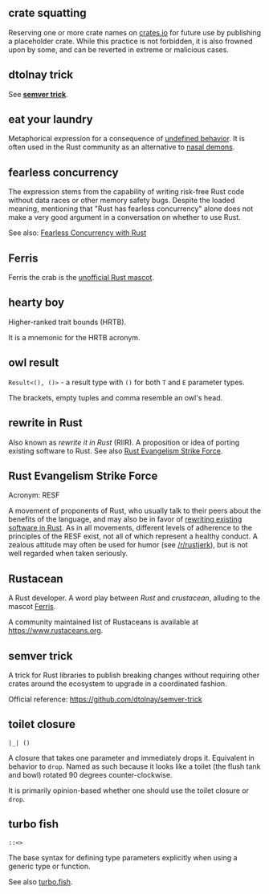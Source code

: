 ## crate squatting

Reserving one or more crate names on [crates.io](https://crates.io) for future use by publishing a placeholder crate. While this practice is not forbidden, it is also frowned upon by some, and can be reverted in extreme or malicious cases.

## dtolnay trick

See [**semver trick**](#semver-trick).

## eat your laundry

Metaphorical expression for a consequence of [undefined behavior](https://doc.rust-lang.org/reference/behavior-considered-undefined.html). It is often used in the Rust community as an alternative to [nasal demons](http://catb.org/jargon/html/N/nasal-demons.html).

## fearless concurrency

The expression stems from the capability of writing risk-free Rust code without data races or other memory safety bugs. Despite the loaded meaning, mentioning that "Rust has fearless concurrency" alone does not make a very good argument in a conversation on whether to use Rust. 

See also: [Fearless Concurrency with Rust](https://blog.rust-lang.org/2015/04/10/Fearless-Concurrency.html)

## Ferris

Ferris the crab is the [unofficial Rust mascot](https://rustacean.net).

## hearty boy

Higher-ranked trait bounds (HRTB).

It is a mnemonic for the HRTB acronym.

## owl result

`Result<(), ()>` - a result type with `()` for both `T` and `E` parameter types.

The brackets, empty tuples and comma resemble an owl's head.

## rewrite in Rust

Also known as _rewrite it in Rust_ (RIIR). A proposition or idea of porting existing software to Rust. See also [Rust Evangelism Strike Force](#rust-evangelism-strike-force).

## Rust Evangelism Strike Force

Acronym: RESF

A movement of proponents of Rust, who usually talk to their peers about the benefits of the language, and may also be in favor of [rewriting existing software in Rust](#rewrite-in-rust). As in all movements, different levels of adherence to the principles of the RESF exist, not all of which represent a healthy conduct. A zealous attitude may often be used for humor (see [/r/rustjerk](https://www.reddit.com/r/rustjerk)), but is not well regarded when taken seriously.

## Rustacean

A Rust developer. A word play between _Rust_ and _crustacean_, alluding to the mascot [Ferris](#ferris).

A community maintained list of Rustaceans is available at https://www.rustaceans.org.

## semver trick

A trick for Rust libraries to publish breaking changes without requiring other crates around the ecosystem to upgrade in a coordinated fashion.

Official reference: https://github.com/dtolnay/semver-trick

## toilet closure

`|_| ()`

A closure that takes one parameter and immediately drops it. Equivalent in behavior to `drop`. Named as such because it looks like a toilet (the flush tank and bowl) rotated 90 degrees counter-clockwise.

It is primarily opinion-based whether one should use the toilet closure or `drop`.

## turbo fish

`::<>`

The base syntax for defining type parameters explicitly when using a generic type or function.

See also [turbo.fish](https://turbo.fish).
